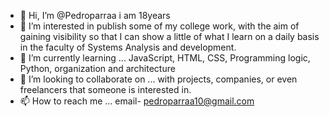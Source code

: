 - 👋 Hi, I’m @Pedroparraa i am 18years
- 👀 I’m interested in publish some of my college work, with the aim of gaining visibility so that I can show a little of what I learn on a daily basis in the faculty of Systems Analysis and development.
- 🌱 I’m currently learning ... JavaScript, HTML, CSS, Programming logic, Python, organization and architecture
- 💞️ I’m looking to collaborate on ... with projects, companies, or even freelancers that someone is interested in.
- 📫 How to reach me ... email- pedroparraa10@gmail.com 

<!---
Pedroparraa/Pedroparraa is a ✨ special ✨ repository because its `README.md` (this file) appears on your GitHub profile.
You can click the Preview link to take a look at your changes.
--->
